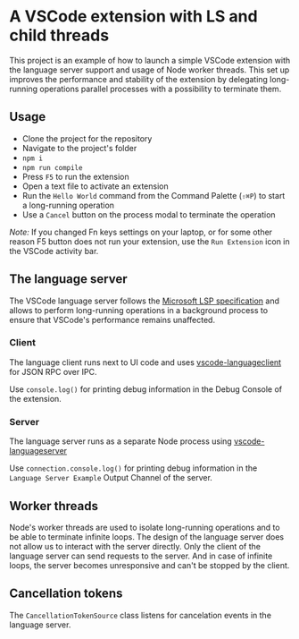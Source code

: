 # A VSCode extension with LS and child threads

This project is an example of how to launch a simple VSCode extension with the language server support and usage of Node worker threads. This set up improves the performance and stability of the extension by delegating long-running operations parallel processes with a possibility to terminate them.

## Usage

- Clone the project for the repository
- Navigate to the project's folder
- `npm i`
- `npm run compile`
- Press `F5` to run the extension
- Open a text file to activate an extension
- Run the `Hello World` command from the Command Palette (`⇧⌘P`) to start a long-running operation
- Use a `Cancel` button on the process modal to terminate the operation

*Note:* If you changed Fn keys settings on your laptop, or for some other reason F5 button does not run your extension, use the `Run Extension` icon in the VSCode activity bar.

## The language server

The VSCode language server follows the [Microsoft LSP specification](https://microsoft.github.io/language-server-protocol/specification) and allows to perform long-running operations in a background process to ensure that VSCode's performance remains unaffected.

### Client

The language client runs next to UI code and uses [vscode-languageclient](https://github.com/microsoft/vscode-languageserver-node/tree/master/client) for JSON RPC over IPC.

Use `console.log()` for printing debug information in the Debug Console of the extension.

### Server

The language server runs as a separate Node process using [vscode-languageserver](https://github.com/microsoft/vscode-languageserver-node/tree/master/server)

Use `connection.console.log()` for printing debug information in the `Language Server Example` Output Channel of the server.

## Worker threads

Node's worker threads are used to isolate long-running operations and to be able to terminate infinite loops. The design of the language server does not allow us to interact with the server directly. Only the client of the language server can send requests to the server. And in case of infinite loops, the server becomes unresponsive and can't be stopped by the client.

## Cancellation tokens

The `CancellationTokenSource` class listens for cancelation events in the language server.
